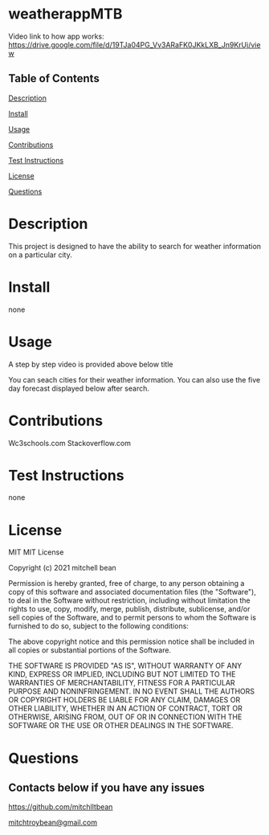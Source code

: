 # weatherappMTB

Video link to how app works: https://drive.google.com/file/d/19TJa04PG_Vv3ARaFK0JKkLXB_Jn9KrUj/view

## Table of Contents

[Description](#Description)

[Install](#Install)

[Usage](#Usage)

[Contributions](#Contributions)

[Test Instructions](#Test-Instructions)

[License](#License)

[Questions](#Questions)

# Description

This project is designed to have the ability to search for weather information on a particular city.

# Install

none

# Usage

A step by step video is provided above below title

You can seach cities for their weather information. You can also use the five day forecast displayed below after search.

# Contributions

Wc3schools.com Stackoverflow.com

# Test Instructions

none

# License

MIT
MIT License

Copyright (c) 2021 mitchell bean

Permission is hereby granted, free of charge, to any person obtaining a copy
of this software and associated documentation files (the "Software"), to deal
in the Software without restriction, including without limitation the rights
to use, copy, modify, merge, publish, distribute, sublicense, and/or sell
copies of the Software, and to permit persons to whom the Software is
furnished to do so, subject to the following conditions:

The above copyright notice and this permission notice shall be included in all
copies or substantial portions of the Software.

THE SOFTWARE IS PROVIDED "AS IS", WITHOUT WARRANTY OF ANY KIND, EXPRESS OR
IMPLIED, INCLUDING BUT NOT LIMITED TO THE WARRANTIES OF MERCHANTABILITY,
FITNESS FOR A PARTICULAR PURPOSE AND NONINFRINGEMENT. IN NO EVENT SHALL THE
AUTHORS OR COPYRIGHT HOLDERS BE LIABLE FOR ANY CLAIM, DAMAGES OR OTHER
LIABILITY, WHETHER IN AN ACTION OF CONTRACT, TORT OR OTHERWISE, ARISING FROM,
OUT OF OR IN CONNECTION WITH THE SOFTWARE OR THE USE OR OTHER DEALINGS IN THE
SOFTWARE.

# Questions

## Contacts below if you have any issues

https://github.com/mitchlltbean

mitchtroybean@gmail.com
